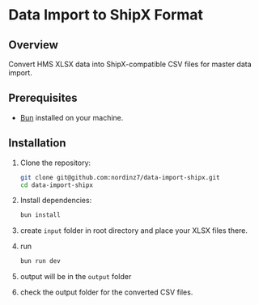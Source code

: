 # Data Import to ShipX Format

## Overview

Convert HMS XLSX data into ShipX-compatible CSV files for master data import.

## Prerequisites

- [Bun](https://bun.sh/) installed on your machine.

## Installation

1. Clone the repository:

   ```sh
   git clone git@github.com:nordinz7/data-import-shipx.git
   cd data-import-shipx
   ```

2. Install dependencies:
   ```sh
   bun install
   ```
3. create `input` folder in root directory and place your XLSX files there.
4. run
   ```sh
   bun run dev
   ```
5. output will be in the `output` folder
6. check the output folder for the converted CSV files.
